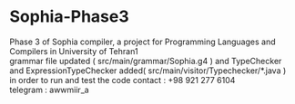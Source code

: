 # Sophia-Phase3
Phase 3 of Sophia compiler, a project for Programming Languages and Compilers in University of Tehran1<br>
grammar file updated ( src/main/grammar/Sophia.g4 ) and  TypeChecker and ExpressionTypeChecker added( src/main/visitor/Typechecker/*.java )<br>
in order to run and test the code contact : +98 921 277 6104<br>
telegram : awwmiir_a
